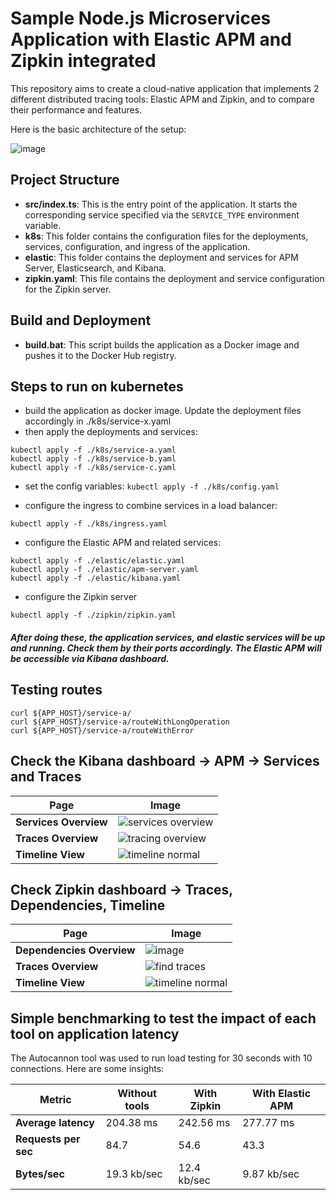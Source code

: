 # Sample Node.js Microservices Application with Elastic APM and Zipkin integrated

This repository aims to create a cloud-native application that implements 2 different distributed tracing tools: Elastic APM and Zipkin, and to compare their performance and features.

Here is the basic architecture of the setup:

![image](https://github.com/ilyas0v/gke-nodejs-microservices/assets/14857161/22d90ecd-7539-4eac-95ae-56f7e40f8568)

## Project Structure

- **src/index.ts**: This is the entry point of the application. It starts the corresponding service specified via the `SERVICE_TYPE` environment variable.
- **k8s**: This folder contains the configuration files for the deployments, services, configuration, and ingress of the application.
- **elastic**: This folder contains the deployment and services for APM Server, Elasticsearch, and Kibana.
- **zipkin.yaml**: This file contains the deployment and service configuration for the Zipkin server.

## Build and Deployment

- **build.bat**: This script builds the application as a Docker image and pushes it to the Docker Hub registry.

## Steps to run on kubernetes
- build the application as docker image. Update the deployment files accordingly in  ./k8s/service-x.yaml
- then apply the deployments and services: 

```
kubectl apply -f ./k8s/service-a.yaml
kubectl apply -f ./k8s/service-b.yaml
kubectl apply -f ./k8s/service-c.yaml
```

- set the config variables:
`kubectl apply -f ./k8s/config.yaml`

- configure the ingress to combine services in a load balancer:

`kubectl apply -f ./k8s/ingress.yaml`

- configure the Elastic APM and related services:

```
kubectl apply -f ./elastic/elastic.yaml
kubectl apply -f ./elastic/apm-server.yaml
kubectl apply -f ./elastic/kibana.yaml
```

- configure the Zipkin server
```
kubectl apply -f ./zipkin/zipkin.yaml
```

##### After doing these, the application services, and elastic services will be up and running. Check them by their ports accordingly. The Elastic APM will be accessible via Kibana dashboard.

## Testing routes

```
curl ${APP_HOST}/service-a/
curl ${APP_HOST}/service-a/routeWithLongOperation
curl ${APP_HOST}/service-a/routeWithError
```

## Check the Kibana dashboard -> APM -> Services and Traces

| Page            | Image                                                                 |
|-----------------------|----------------------------------------------------------------------|
| **Services Overview** | ![services overview](https://github.com/ilyas0v/gke-nodejs-microservices/assets/14857161/b39e590d-866c-46f9-b4f2-cf1ca467f6e2) |
| **Traces Overview**  | ![tracing overview](https://github.com/ilyas0v/gke-nodejs-microservices/assets/14857161/d138c0e0-6240-45b6-ba3a-f7eab1cc47d9) |
| **Timeline View**   | ![timeline normal](https://github.com/ilyas0v/gke-nodejs-microservices/assets/14857161/54b8b914-9bc2-46eb-b02c-34bebeae7f27) |


## Check Zipkin dashboard -> Traces, Dependencies, Timeline

| Page            | Image                                                                 |
|-----------------------|----------------------------------------------------------------------|
| **Dependencies Overview** | ![image](https://github.com/ilyas0v/nodejs-k8s-distributed-tracing/assets/14857161/e6d423a7-1a50-4efa-9cd2-ce0977bfecca) |
| **Traces Overview**  | ![find traces](https://github.com/ilyas0v/nodejs-k8s-distributed-tracing/assets/14857161/ca00302a-6ed5-4874-a9a6-894110364709) |
| **Timeline View**   | ![timeline normal](https://github.com/ilyas0v/nodejs-k8s-distributed-tracing/assets/14857161/64754fed-acc9-47da-ba1e-93254907c18b) |

## Simple benchmarking to test the impact of each tool on application latency
The Autocannon tool was used to run load testing for 30 seconds with 10 connections. Here are some insights:

| Metric              | Without tools | With Zipkin   | With Elastic APM |
|---------------------|---------------|---------------|------------------|
| **Average latency** | 204.38 ms     | 242.56 ms     | 277.77 ms        |
| **Requests per sec**| 84.7          | 54.6          | 43.3             |
| **Bytes/sec**       | 19.3 kb/sec   | 12.4 kb/sec   | 9.87 kb/sec      |

